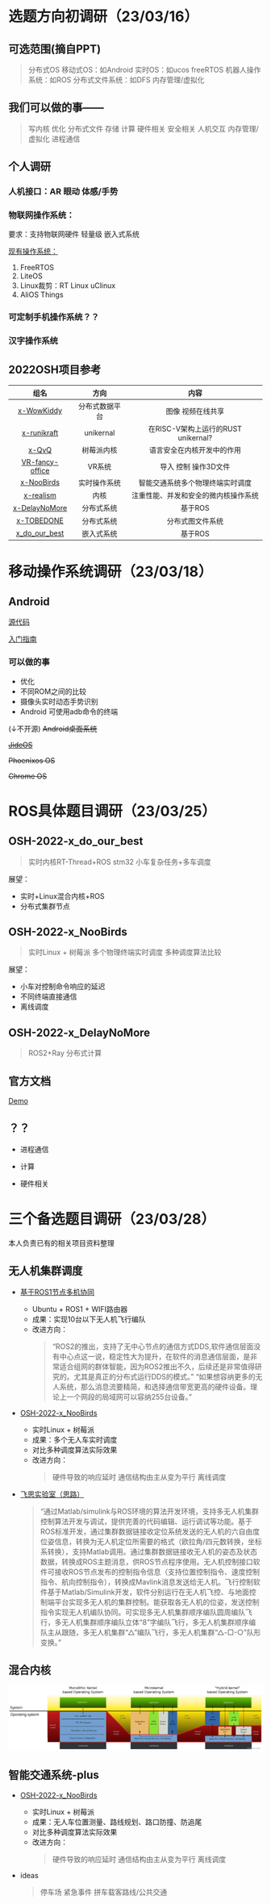 # 选题方向初调研（23/03/16）

## 可选范围(摘自PPT)

> 分布式OS
> 移动式OS：如Android
> 实时OS：如ucos freeRTOS
> 机器人操作系统：如ROS
> 分布式文件系统：如DFS
> 内存管理/虚拟化

## 我们可以做的事——

> 写内核
> 优化
> 分布式文件 存储 计算
> 硬件相关
> 安全相关
> 人机交互
> 内存管理/虚拟化
> 进程通信


## 个人调研


### 人机接口：AR  眼动  体感/手势

### 物联网操作系统：

要求：支持物联网硬件  轻量级  嵌入式系统 

[现有操作系统：](https://blog.csdn.net/unsv29/article/details/107894553?ops_request_misc=%257B%2522request%255Fid%2522%253A%2522167885132116800182761790%2522%252C%2522scm%2522%253A%252220140713.130102334..%2522%257D&request_id=167885132116800182761790&biz_id=0&utm_medium=distribute.pc_search_result.none-task-blog-2~all~sobaiduend~default-3-107894553-null-null.142^v73^insert_down3,201^v4^add_ask,239^v2^insert_chatgpt&utm_term=%E7%89%A9%E8%81%94%E7%BD%91%20%E6%93%8D%E4%BD%9C%E7%B3%BB%E7%BB%9F%20&spm=1018.2226.3001.4187)
1. FreeRTOS 
2. LiteOS
3. Linux裁剪：RT Linux   uClinux
4. AliOS Things  

### 可定制手机操作系统？？

### 汉字操作系统


## 2022OSH项目参考


|组名|方向|内容|
|:--:|:--:|:--:|
|[x-WowKiddy](https://github.com/OSH-2022/x-WowKiddy)|分布式数据平台|图像 视频在线共享|
|[x-runikraft](https://github.com/OSH-2022/x-runikraft)|unikernal|在RISC-V架构上运行的RUST unikernal?|
|[x-QvQ](https://github.com/OSH-2022/x-QvQ)|树莓派内核|语言安全在内核开发中的作用|
|[VR-fancy-office](https://github.com/OSH-2022/VR-fancy-office)|VR系统|导入 控制 操作3D文件|
|[x-NooBirds](https://github.com/OSH-2022/x-NooBirds)|实时操作系统|智能交通系统多个物理终端实时调度|
|[x-realism](https://github.com/OSH-2022/x-realism)|内核|注重性能、并发和安全的微内核操作系统|
|[x-DelayNoMore](https://github.com/OSH-2022/x-DelayNoMore)|分布式系统|基于ROS|
|[x-TOBEDONE](https://github.com/OSH-2022/x-TOBEDONE)|分布式系统|分布式图文件系统|
|[x_do_our_best](https://github.com/OSH-2022/x_do_our_best)|嵌入式系统|基于ROS|

# 移动操作系统调研（23/03/18）

## Android
[源代码](https://www.androidos.net.cn/sourcecode)

[入门指南](http://gityuan.com/android/)

### 可以做的事
- 优化
- 不同ROM之间的比较
- 摄像头实时动态手势识别
- Android 可使用adb命令的终端

($\downarrow$不开源)
~~Android桌面系统~~

~~[JideOS](http://www.jide.com/m/jideos.html)~~

~~Phoenixos OS~~

~~Chrome OS~~


# ROS具体题目调研（23/03/25）


## OSH-2022-x_do_our_best
> 实时内核RT-Thread+ROS
> stm32
> 小车复杂任务+多车调度

展望：
  - 实时+Linux混合内核+ROS
  - 分布式集群节点

## OSH-2022-x_NooBirds
> 实时Linux + 树莓派
> 多个物理终端实时调度
> 多种调度算法比较

展望：
  - 小车对控制命令响应的延迟
  - 不同终端直接通信
  - 离线调度

## OSH-2022-x_DelayNoMore

> ROS2+Ray 分布式计算


## 官方文档
[Demo](https://github.com/ros2/demos)

## ？？
- 进程通信

- 计算

- 硬件相关

# 三个备选题目调研（23/03/28）
本人负责已有的相关项目资料整理

## 无人机集群调度
- [基于ROS1节点多机协同](https://blog.csdn.net/msq19895070/article/details/106719404/?utm_medium=distribute.pc_relevant.none-task-blog-2~default~baidujs_utm_term~default-0--blog-109147642.235^v27^pc_relevant_multi_platform_whitelistv3&spm=1001.2101.3001.4242.1&utm_relevant_index=3)
  - Ubuntu + ROS1 + WIFI路由器
  - 成果：实现10台以下无人机飞行编队
  - 改进方向：
    > “ROS2的推出，支持了无中心节点的通信方式DDS,软件通信层面没有中心点这一说，稳定性大为提升，在软件的消息通信层面，是非常适合组网的群体智能，因为ROS2推出不久，后续还是非常值得研究的。尤其是真正的分布式运行DDS的模式。”
    > “如果想容纳更多的无人系统，那么消息流要精简，和选择通信带宽更高的硬件设备。理论上一个网段的局域网可以容纳255台设备。”
- [OSH-2022-x_NooBirds](https://github.com/OSH-2022/x-NooBirds)
  - 实时Linux + 树莓派
  - 成果：多个无人车实时调度
  - 对比多种调度算法实际效果
  - 改进方向：
    > 硬件导致的响应延时
    > 通信结构由主从变为平行
    > 离线调度

- [飞思实验室（思路）](https://blog.csdn.net/FEISILAB_2022/article/details/125779979?ops_request_misc=%257B%2522request%255Fid%2522%253A%2522168001345916800227488918%2522%252C%2522scm%2522%253A%252220140713.130102334.pc%255Fall.%2522%257D&request_id=168001345916800227488918&biz_id=0&utm_medium=distribute.pc_search_result.none-task-blog-2~all~first_rank_ecpm_v1~rank_v31_ecpm-3-125779979-null-null.142^v76^insert_down38,201^v4^add_ask,239^v2^insert_chatgpt&utm_term=ROS%20%E6%97%A0%E4%BA%BA%E6%9C%BA%E5%8D%8F%E5%90%8C&spm=1018.2226.3001.4187)
   > “通过Matlab/simulink与ROS环境的算法开发环境，支持多无人机集群控制算法开发与调试，提供完善的代码编辑、运行调试等功能。基于ROS标准开发，通过集群数据链接收定位系统发送的无人机的六自由度位姿信息，转换为无人机定位所需要的格式（欧拉角/四元数转换，坐标系转换），支持Matlab调用。通过集群数据链接收无人机的姿态及状态数据，转换成ROS主题消息，供ROS节点程序使用。无人机控制接口软件可接收ROS节点发布的控制指令信息（支持位置控制指令、速度控制指令、航向控制指令），转换成Mavlink消息发送给无人机。飞行控制软件基于Matlab/Simulink开发，软件分别运行在无人机飞控、与地面控制端平台实现多无人机的集群控制。能获取各无人机的位姿，发送控制指令实现无人机编队协同。可实现多无人机集群顺序编队圆周编队飞行，多无人机集群顺序编队立体“8”字编队飞行，多无人机集群顺序编队主从跟随，多无人机集群“△”编队飞行，多无人机集群“△-□-○”队形变换。”

## 混合内核
![混合内核示意图](./image/hybird_kernel_struction.png)
## 智能交通系统-plus
- [OSH-2022-x_NooBirds](https://github.com/OSH-2022/x-NooBirds)
  - 实时Linux + 树莓派
  - 成果：无人车位置测量、路线规划、路口防撞、防追尾
  - 对比多种调度算法实际效果
  - 改进方向：
    > 硬件导致的响应延时
    > 通信结构由主从变为平行
    > 离线调度

- ideas
    > 停车场
    > 紧急事件
    > 拼车载客路线/公共交通

